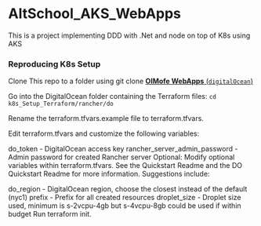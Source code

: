 # AltSchool_AKS_WebApps
This is a project implementing DDD with .Net and node on top of K8s using AKS

### Reproducing K8s Setup
Clone This repo to a folder using git clone [**OlMofe WebApps** (`digitalOcean`)](https://github.com/rancher/quickstart)

Go into the DigitalOcean folder containing the Terraform files: `cd k8s_Setup_Terraform/rancher/do`

Rename the terraform.tfvars.example file to terraform.tfvars.

Edit terraform.tfvars and customize the following variables:

do_token - DigitalOcean access key
rancher_server_admin_password - Admin password for created Rancher server
Optional: Modify optional variables within terraform.tfvars. See the Quickstart Readme and the DO Quickstart Readme for more information. Suggestions include:

do_region - DigitalOcean region, choose the closest instead of the default (nyc1)
prefix - Prefix for all created resources
droplet_size - Droplet size used, minimum is s-2vcpu-4gb but s-4vcpu-8gb could be used if within budget
Run terraform init.